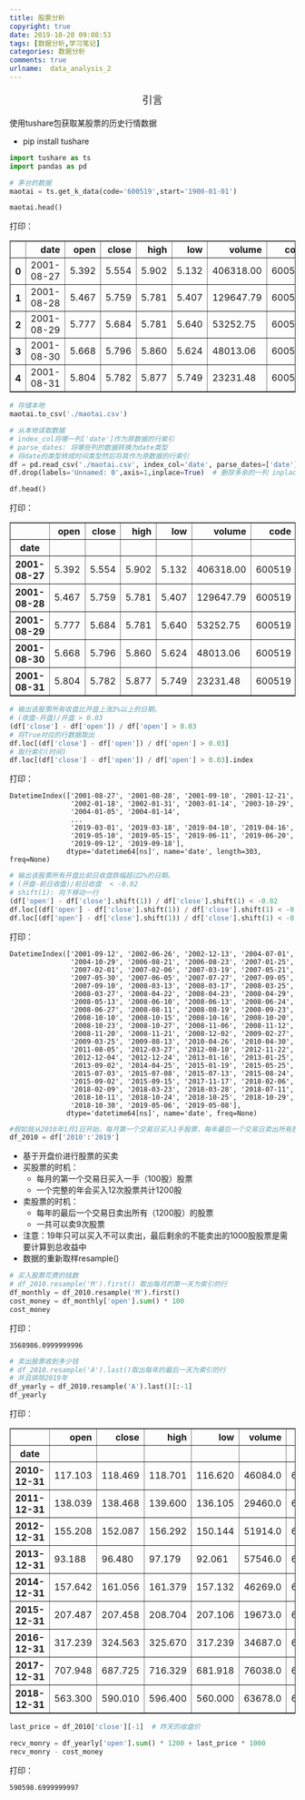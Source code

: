 ```yaml
---
title: 股票分析
copyright: true
date: 2019-10-20 09:08:53
tags: [数据分析,学习笔记]
categories: 数据分析
comments: true
urlname:  data_analysis_2
---
```




<p style="font-size: 18px;" align="center">引言</p>

<!--more-->

使用tushare包获取某股票的历史行情数据

- pip install tushare

```python
import tushare as ts
import pandas as pd
```

```python
# 茅台的数据
maotai = ts.get_k_data(code='600519',start='1900-01-01')
```

```python
maotai.head()
```

打印：

<table border="1" class="dataframe">
  <thead>
    <tr style="text-align: right;">
      <th></th>
      <th>date</th>
      <th>open</th>
      <th>close</th>
      <th>high</th>
      <th>low</th>
      <th>volume</th>
      <th>code</th>
    </tr>
  </thead>
  <tbody>
    <tr>
      <th>0</th>
      <td>2001-08-27</td>
      <td>5.392</td>
      <td>5.554</td>
      <td>5.902</td>
      <td>5.132</td>
      <td>406318.00</td>
      <td>600519</td>
    </tr>
    <tr>
      <th>1</th>
      <td>2001-08-28</td>
      <td>5.467</td>
      <td>5.759</td>
      <td>5.781</td>
      <td>5.407</td>
      <td>129647.79</td>
      <td>600519</td>
    </tr>
    <tr>
      <th>2</th>
      <td>2001-08-29</td>
      <td>5.777</td>
      <td>5.684</td>
      <td>5.781</td>
      <td>5.640</td>
      <td>53252.75</td>
      <td>600519</td>
    </tr>
    <tr>
      <th>3</th>
      <td>2001-08-30</td>
      <td>5.668</td>
      <td>5.796</td>
      <td>5.860</td>
      <td>5.624</td>
      <td>48013.06</td>
      <td>600519</td>
    </tr>
    <tr>
      <th>4</th>
      <td>2001-08-31</td>
      <td>5.804</td>
      <td>5.782</td>
      <td>5.877</td>
      <td>5.749</td>
      <td>23231.48</td>
      <td>600519</td>
    </tr>
  </tbody>
</table>



```python
# 存储本地
maotai.to_csv('./maotai.csv')
```

```python
# 从本地读取数据
# index_col将哪一列['date']作为原数据的行索引
# parse_dates: 将哪些列的数据转换为date类型
# 将date的类型转成时间类型然后将其作为原数据的行索引
df = pd.read_csv('./maotai.csv', index_col='date', parse_dates=['date'])
df.drop(labels='Unnamed: 0',axis=1,inplace=True)  # 删除多余的一列 inplace表示,是否修改原数据
```

```python
df.head()
```

打印：

<table border="1" class="dataframe">
  <thead>
    <tr style="text-align: right;">
      <th></th>
      <th>open</th>
      <th>close</th>
      <th>high</th>
      <th>low</th>
      <th>volume</th>
      <th>code</th>
    </tr>
    <tr>
      <th>date</th>
      <th></th>
      <th></th>
      <th></th>
      <th></th>
      <th></th>
      <th></th>
    </tr>
  </thead>
  <tbody>
    <tr>
      <th>2001-08-27</th>
      <td>5.392</td>
      <td>5.554</td>
      <td>5.902</td>
      <td>5.132</td>
      <td>406318.00</td>
      <td>600519</td>
    </tr>
    <tr>
      <th>2001-08-28</th>
      <td>5.467</td>
      <td>5.759</td>
      <td>5.781</td>
      <td>5.407</td>
      <td>129647.79</td>
      <td>600519</td>
    </tr>
    <tr>
      <th>2001-08-29</th>
      <td>5.777</td>
      <td>5.684</td>
      <td>5.781</td>
      <td>5.640</td>
      <td>53252.75</td>
      <td>600519</td>
    </tr>
    <tr>
      <th>2001-08-30</th>
      <td>5.668</td>
      <td>5.796</td>
      <td>5.860</td>
      <td>5.624</td>
      <td>48013.06</td>
      <td>600519</td>
    </tr>
    <tr>
      <th>2001-08-31</th>
      <td>5.804</td>
      <td>5.782</td>
      <td>5.877</td>
      <td>5.749</td>
      <td>23231.48</td>
      <td>600519</td>
    </tr>
  </tbody>
</table>



```python
# 输出该股票所有收盘比开盘上涨3%以上的日期。
# (收盘-开盘)/开盘 > 0.03
(df['close'] - df['open']) / df['open'] > 0.03
# 将True对应的行数据取出
df.loc[(df['close'] - df['open']) / df['open'] > 0.03]
# 取行索引(时间)
df.loc[(df['close'] - df['open']) / df['open'] > 0.03].index
```

打印：

```
DatetimeIndex(['2001-08-27', '2001-08-28', '2001-09-10', '2001-12-21',
               '2002-01-18', '2002-01-31', '2003-01-14', '2003-10-29',
               '2004-01-05', '2004-01-14',
               ...
               '2019-03-01', '2019-03-18', '2019-04-10', '2019-04-16',
               '2019-05-10', '2019-05-15', '2019-06-11', '2019-06-20',
               '2019-09-12', '2019-09-18'],
              dtype='datetime64[ns]', name='date', length=303, freq=None)
```



```python
# 输出该股票所有开盘比前日收盘跌幅超过2%的日期。
# (开盘-前日收盘)/前日收盘  < -0.02
# shift(1): 向下移动一行
(df['open'] - df['close'].shift(1)) / df['close'].shift(1) < -0.02
df.loc[(df['open'] - df['close'].shift(1)) / df['close'].shift(1) < -0.02]
df.loc[(df['open'] - df['close'].shift(1)) / df['close'].shift(1) < -0.02].index
```

打印：

```
DatetimeIndex(['2001-09-12', '2002-06-26', '2002-12-13', '2004-07-01',
               '2004-10-29', '2006-08-21', '2006-08-23', '2007-01-25',
               '2007-02-01', '2007-02-06', '2007-03-19', '2007-05-21',
               '2007-05-30', '2007-06-05', '2007-07-27', '2007-09-05',
               '2007-09-10', '2008-03-13', '2008-03-17', '2008-03-25',
               '2008-03-27', '2008-04-22', '2008-04-23', '2008-04-29',
               '2008-05-13', '2008-06-10', '2008-06-13', '2008-06-24',
               '2008-06-27', '2008-08-11', '2008-08-19', '2008-09-23',
               '2008-10-10', '2008-10-15', '2008-10-16', '2008-10-20',
               '2008-10-23', '2008-10-27', '2008-11-06', '2008-11-12',
               '2008-11-20', '2008-11-21', '2008-12-02', '2009-02-27',
               '2009-03-25', '2009-08-13', '2010-04-26', '2010-04-30',
               '2011-08-05', '2012-03-27', '2012-08-10', '2012-11-22',
               '2012-12-04', '2012-12-24', '2013-01-16', '2013-01-25',
               '2013-09-02', '2014-04-25', '2015-01-19', '2015-05-25',
               '2015-07-03', '2015-07-08', '2015-07-13', '2015-08-24',
               '2015-09-02', '2015-09-15', '2017-11-17', '2018-02-06',
               '2018-02-09', '2018-03-23', '2018-03-28', '2018-07-11',
               '2018-10-11', '2018-10-24', '2018-10-25', '2018-10-29',
               '2018-10-30', '2019-05-06', '2019-05-08'],
              dtype='datetime64[ns]', name='date', freq=None)

```



```python
#假如我从2010年1月1日开始，每月第一个交易日买入1手股票，每年最后一个交易日卖出所有股票，到今天为止，我的收益如何？
df_2010 = df['2010':'2019']
```

- 基于开盘价进行股票的买卖
- 买股票的时机：
  - 每月的第一个交易日买入一手（100股）股票
  - 一个完整的年会买入12次股票共计1200股
- 卖股票的时机：
  - 每年的最后一个交易日卖出所有（1200股）的股票
  - 一共可以卖9次股票
- 注意：19年只可以买入不可以卖出，最后剩余的不能卖出的1000股股票是需要计算到总收益中
- 数据的重新取样resample()

```python
# 买入股票花费的钱数
# df_2010.resample('M').first() 取出每月的第一天为索引的行
df_monthly = df_2010.resample('M').first()
cost_money = df_monthly['open'].sum() * 100
cost_money
```

打印：

```
3568986.0999999996
```



```python
# 卖出股票收到多少钱
# df_2010.resample('A').last()取出每年的最后一天为索引的行
# 并且排除2019年
df_yearly = df_2010.resample('A').last()[:-1]
df_yearly
```

打印：

<table border="1" class="dataframe">
  <thead>
    <tr style="text-align: right;">
      <th></th>
      <th>open</th>
      <th>close</th>
      <th>high</th>
      <th>low</th>
      <th>volume</th>
      <th>code</th>
    </tr>
    <tr>
      <th>date</th>
      <th></th>
      <th></th>
      <th></th>
      <th></th>
      <th></th>
      <th></th>
    </tr>
  </thead>
  <tbody>
    <tr>
      <th>2010-12-31</th>
      <td>117.103</td>
      <td>118.469</td>
      <td>118.701</td>
      <td>116.620</td>
      <td>46084.0</td>
      <td>600519</td>
    </tr>
    <tr>
      <th>2011-12-31</th>
      <td>138.039</td>
      <td>138.468</td>
      <td>139.600</td>
      <td>136.105</td>
      <td>29460.0</td>
      <td>600519</td>
    </tr>
    <tr>
      <th>2012-12-31</th>
      <td>155.208</td>
      <td>152.087</td>
      <td>156.292</td>
      <td>150.144</td>
      <td>51914.0</td>
      <td>600519</td>
    </tr>
    <tr>
      <th>2013-12-31</th>
      <td>93.188</td>
      <td>96.480</td>
      <td>97.179</td>
      <td>92.061</td>
      <td>57546.0</td>
      <td>600519</td>
    </tr>
    <tr>
      <th>2014-12-31</th>
      <td>157.642</td>
      <td>161.056</td>
      <td>161.379</td>
      <td>157.132</td>
      <td>46269.0</td>
      <td>600519</td>
    </tr>
    <tr>
      <th>2015-12-31</th>
      <td>207.487</td>
      <td>207.458</td>
      <td>208.704</td>
      <td>207.106</td>
      <td>19673.0</td>
      <td>600519</td>
    </tr>
    <tr>
      <th>2016-12-31</th>
      <td>317.239</td>
      <td>324.563</td>
      <td>325.670</td>
      <td>317.239</td>
      <td>34687.0</td>
      <td>600519</td>
    </tr>
    <tr>
      <th>2017-12-31</th>
      <td>707.948</td>
      <td>687.725</td>
      <td>716.329</td>
      <td>681.918</td>
      <td>76038.0</td>
      <td>600519</td>
    </tr>
    <tr>
      <th>2018-12-31</th>
      <td>563.300</td>
      <td>590.010</td>
      <td>596.400</td>
      <td>560.000</td>
      <td>63678.0</td>
      <td>600519</td>
    </tr>
  </tbody>
</table>



```python
last_price = df_2010['close'][-1]  # 昨天的收盘价
```

```python
recv_monry = df_yearly['open'].sum() * 1200 + last_price * 1000
recv_monry - cost_money
```

打印：

```
590598.6999999997
```

